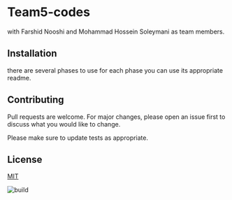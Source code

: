 # Team5-codes

with Farshid Nooshi and Mohammad Hossein Soleymani as team members.

## Installation

there are several phases to use for each phase you can use its appropriate readme. 

## Contributing
Pull requests are welcome. For major changes, please open an issue first to discuss what you would like to change.

Please make sure to update tests as appropriate.

## License
[MIT](https://choosealicense.com/licenses/mit/)

![build](https://github.com/Star-Academy/Team5-Codes/workflows/build/badge.svg)